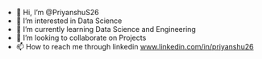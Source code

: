 - 👋 Hi, I’m @PriyanshuS26
- 👀 I’m interested in Data Science
- 🌱 I’m currently learning Data Science and Engineering
- 💞️ I’m looking to collaborate on Projects
- 📫 How to reach me through linkedin www.linkedin.com/in/priyanshu26

<!---
PriyanshuS26/PriyanshuS26 is a ✨ special ✨ repository because its `README.md` (this file) appears on your GitHub profile.
You can click the Preview link to take a look at your changes.
--->
